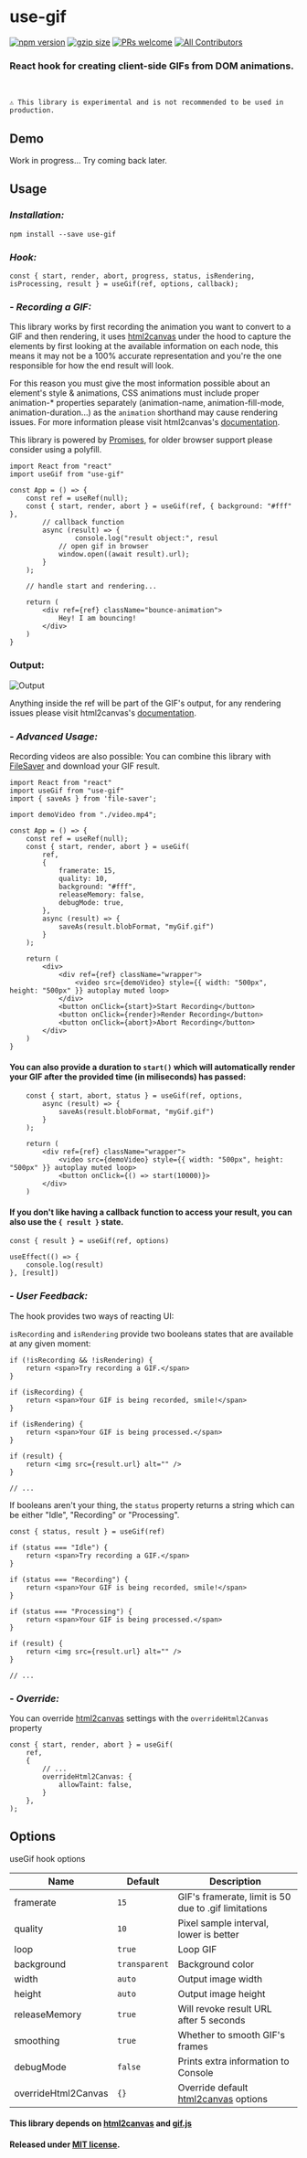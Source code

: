 # use-gif

[![npm version](https://img.shields.io/npm/v/use-gif?style=flat-square)](https://www.npmjs.com/package/use-gif)
[![gzip size](https://badgen.net/bundlephobia/minzip/use-gif?label=gzip%20size&style=flat-square)](https://bundlephobia.com/result?p=use-gif)
[![PRs welcome](https://img.shields.io/badge/PRs-welcome-brightgreen?style=flat-square)](CONTRIBUTING.md)
[![All Contributors](https://img.shields.io/badge/all_contributors-1-orange.svg?style=flat-square)](#contributors-)
<a href="https://github.com/rortan134/use-gif" target="\_parent">
  <img alt="" src="https://img.shields.io/github/stars/rortan134/use-gif.svg?style=social&label=Star" />
</a>
### React hook for creating client-side GIFs from DOM animations.

<br/>

`⚠️ This library is experimental and is not recommended to be used in production.`

## Demo
Work in progress... Try coming back later.

## Usage

### _Installation:_

    npm install --save use-gif

### _Hook:_

    const { start, render, abort, progress, status, isRendering, isProcessing, result } = useGif(ref, options, callback);

### - _Recording a GIF:_

This library works by first recording the animation you want to convert to a GIF and then rendering, it uses [html2canvas][1] under the hood to capture the elements by first looking at the available information on each node, this means it may not be a 100% accurate representation and you're the one responsible for how the end result will look.

For this reason you must give the most information possible about an element's style & animations, CSS animations must include proper animation-\* properties separately (animation-name, animation-fill-mode, animation-duration...) as the `animation` shorthand may cause rendering issues. For more information please visit html2canvas's [documentation][3].

This library is powered by [Promises](https://developer.mozilla.org/en-US/docs/Web/JavaScript/Reference/Global_Objects/Promise), for older browser support please consider using a polyfill.

    import React from "react"
    import useGif from "use-gif"

    const App = () => {
        const ref = useRef(null);
        const { start, render, abort } = useGif(ref, { background: "#fff" },
            // callback function
            async (result) => {
                    console.log("result object:", resul
                // open gif in browser
                window.open((await result).url);
            }
        );

        // handle start and rendering...

        return (
            <div ref={ref} className="bounce-animation">
                Hey! I am bouncing!
            </div>
        )
    }

### Output:

![Output](https://imgur.com/SJC3QqH.gif)

Anything inside the ref will be part of the GIF's output, for any rendering issues please visit html2canvas's [documentation][3]. 

### - _Advanced Usage:_

Recording videos are also possible:
You can combine this library with [FileSaver][4] and download your GIF result.

    import React from "react"
    import useGif from "use-gif"
    import { saveAs } from 'file-saver';

    import demoVideo from "./video.mp4";

    const App = () => {
        const ref = useRef(null);
        const { start, render, abort } = useGif(
            ref,
            {
                framerate: 15,
                quality: 10,
                background: "#fff",
                releaseMemory: false,
                debugMode: true,
            },
            async (result) => {
                saveAs(result.blobFormat, "myGif.gif")
            }
        );

        return (
            <div>
                <div ref={ref} className="wrapper">
                    <video src={demoVideo} style={{ width: "500px", height: "500px" }} autoplay muted loop>
                </div>
                <button onClick={start}>Start Recording</button>
                <button onClick={render}>Render Recording</button>
                <button onClick={abort}>Abort Recording</button>
            </div>
        )
    }

#### You can also provide a duration to `start()` which will automatically render your GIF after the provided time (in miliseconds) has passed:

        const { start, abort, status } = useGif(ref, options,
            async (result) => {
                saveAs(result.blobFormat, "myGif.gif")
            }
        );

        return (
            <div ref={ref} className="wrapper">
                <video src={demoVideo} style={{ width: "500px", height: "500px" }} autoplay muted loop>
                <button onClick={() => start(10000)}>
            </div>
        )

#### If you don't like having a callback function to access your result, you can also use the `{ result }` state.
    
    const { result } = useGif(ref, options) 

    useEffect(() => {
        console.log(result)
    }, [result])

### - _User Feedback:_

The hook provides two ways of reacting UI:

`isRecording` and `isRendering` provide two booleans states that are available at any given moment:

    if (!isRecording && !isRendering) {
        return <span>Try recording a GIF.</span>
    }

    if (isRecording) {
        return <span>Your GIF is being recorded, smile!</span>
    }

    if (isRendering) {
        return <span>Your GIF is being processed.</span>
    }

    if (result) {
        return <img src={result.url} alt="" />
    }

    // ...

If booleans aren't your thing, the `status` property returns a string which can be either "Idle", "Recording" or "Processing".

    const { status, result } = useGif(ref)

    if (status === "Idle") {
        return <span>Try recording a GIF.</span>
    }

    if (status === "Recording") {
        return <span>Your GIF is being recorded, smile!</span>
    }

    if (status === "Processing") {
        return <span>Your GIF is being processed.</span>
    }

    if (result) {
        return <img src={result.url} alt="" />
    }

    // ...

### - _Override:_

You can override [html2canvas][1] settings with the `overrideHtml2Canvas` property

    const { start, render, abort } = useGif(
        ref,
        {
            // ...
            overrideHtml2Canvas: {
                allowTaint: false,
            }
        },
    );

## Options

useGif hook options 

| Name         | Default         | Description                                        |
| -------------|-----------------|----------------------------------------------------|
| framerate    | `15`            | GIF's framerate, limit is 50 due to .gif limitations |
| quality      | `10`            | Pixel sample interval, lower is better             |
| loop         | `true`          | Loop GIF                                           |
| background   | `transparent`   | Background color                                   |
| width        | `auto`          | Output image width                                 |
| height       | `auto`          | Output image height                                |
| releaseMemory| `true`          | Will revoke result URL after 5 seconds             |
| smoothing    | `true`          | Whether to smooth GIF's frames                     |
| debugMode    | `false`         | Prints extra information to Console                |
| overrideHtml2Canvas | `{}`     | Override default [html2canvas][1] options          |



#### This library depends on **[html2canvas][1]** and **[gif.js][2]**

#### Released under [MIT license](https://github.com/rortan134/use-gif).

[1]: https://github.com/niklasvh/html2canvas
[2]: https://github.com/jnordberg/gif.js
[3]: https://html2canvas.hertzen.com/documentation
[4]: https://github.com/eligrey/FileSaver.js/

